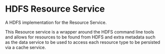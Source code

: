 # HDFS Resource Service

A HDFS implementation for the Resource Service.

This Resource service is a wrapper around the HDFS command line tools and allows 
for resources to be found from HDFS and extra metadata such as the data service 
to be used to access each resource type to be persisted via a cache service.
